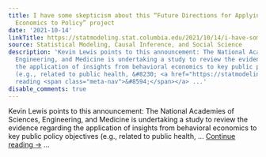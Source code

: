 ```yaml
---
title: I have some skepticism about this “Future Directions for Applying Behavioral
  Economics to Policy” project
date: '2021-10-14'
linkTitle: https://statmodeling.stat.columbia.edu/2021/10/14/i-have-some-skepticism-about-this-future-directions-for-applying-behavioral-economics-to-policy-project/
source: Statistical Modeling, Causal Inference, and Social Science
description: 'Kevin Lewis points to this announcement: The National Academies of Sciences,
  Engineering, and Medicine is undertaking a study to review the evidence regarding
  the application of insights from behavioral economics to key public policy objectives
  (e.g., related to public health, &#8230; <a href="https://statmodeling.stat.columbia.edu/2021/10/14/i-have-some-skepticism-about-this-future-directions-for-applying-behavioral-economics-to-policy-project/">Continue
  reading <span class="meta-nav">&#8594;</span></a> ...'
disable_comments: true
---
```

Kevin Lewis points to this announcement: The National Academies of Sciences, Engineering, and Medicine is undertaking a study to review the evidence regarding the application of insights from behavioral economics to key public policy objectives (e.g., related to public health, &#8230; <a href="https://statmodeling.stat.columbia.edu/2021/10/14/i-have-some-skepticism-about-this-future-directions-for-applying-behavioral-economics-to-policy-project/">Continue reading <span class="meta-nav">&#8594;</span></a> ...